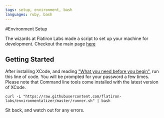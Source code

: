 ```yaml
---
tags: setup, environment, bash
languages: ruby, bash
---
```


#Environment Setup

The wizards at Flatiron Labs made a script to set up your machine for development. Checkout the main page [here](https://github.com/flatiron-labs/environmentalizer)

## Getting Started
After installing XCode, and reading ["What you need before you begin"](https://github.com/flatiron-labs/environmentalizer#what-you-need-before-you-begin), run this line of code. You will be prompted for your password a few times.
 Please note that Command line tools come installed with the latest version of XCode.

`curl -L "https://raw.githubusercontent.com/flatiron-labs/environmentalizer/master/runner.sh" | bash`

Sit back, and watch out for any errors. 
